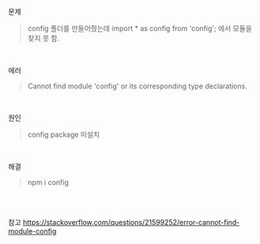 문제
> config 폴더를 만들어줬는데 import * as config from 'config'; 에서 모듈을 찾지 못 함.

<Br>
  
에러
> Cannot find module 'config' or its corresponding type declarations.

<br>

원인
> config package 미설치

<br>

해결
> npm i config

<br>
<br>

참고 https://stackoverflow.com/questions/21599252/error-cannot-find-module-config
